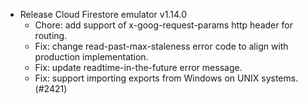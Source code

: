 *   Release Cloud Firestore emulator v1.14.0
    *   Chore: add support of x-goog-request-params http header for routing.
    *   Fix: change read-past-max-staleness error code to align with production
        implementation.
    *   Fix: update readtime-in-the-future error message.
    *   Fix: support importing exports from Windows on UNIX systems. (#2421)
